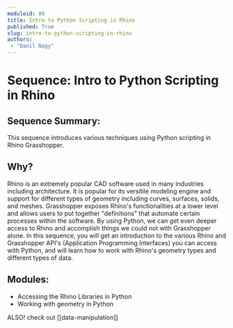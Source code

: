 ```yaml
---
moduleid: 80
title: Intro to Python Scripting in Rhino
published: True
slug: intro-to-python-scripting-in-rhino
authors:
 - "Danil Nagy"
---
```


# Sequence: Intro to Python Scripting in Rhino

## Sequence Summary:

This sequence introduces various techniques using Python scripting in Rhino Grasshopper.

## Why?

Rhino is an extremely popular CAD software used in many industries including architecture. It is popular for its versitile modeling engine and support for different types of geometry including curves, surfaces, solids, and meshes. Grasshopper exposes Rhino's functionalities at a lower level and allows users to put together "definitions" that automate certain processes within the software. By using Python, we can get even deeper access to Rhino and accomplish things we could not with Grasshopper alone. In this sequence, you will get an introduction to the various Rhino and Grasshopper API's (Application Programming Interfaces) you can access with Python, and will learn how to work with Rhino's geometry types and different types of data.

## Modules:

- Accessing the Rhino Libraries in Python
- Working with geometry in Python


ALSO! check out [[data-manipulation]]

